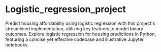 # Logistic_regression_project
Predict housing affordability using logistic regression with this project's streamlined implementation, utilizing key features to model binary outcomes.  Explore logistic regression for housing predictions in Python, featuring a concise yet effective codebase and illustrative Jupyter notebooks.
